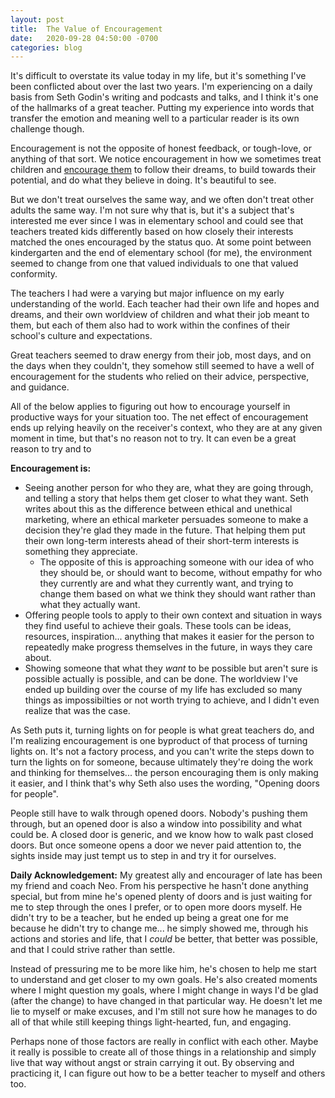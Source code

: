 ```yaml
---
layout: post
title:  The Value of Encouragement
date:   2020-09-28 04:50:00 -0700
categories: blog 
---
```


It's difficult to overstate its value today in my life, but it's something I've been conflicted about over the last two years. I'm experiencing on a daily basis from Seth Godin's writing and podcasts and talks, and I think it's one of the hallmarks of a great teacher. Putting my experience into words that transfer the emotion and meaning well to a particular reader is its own challenge though. 

Encouragement is not the opposite of honest feedback, or tough-love, or anything of that sort. We notice encouragement in how we sometimes treat children and [encourage them](https://twitter.com/ASKthefoodanth1/status/1309541772343771138) to follow their dreams, to build towards their potential, and do what they believe in doing. It's beautiful to see. 

But we don't treat ourselves the same way, and we often don't treat other adults the same way. I'm not sure why that is, but it's a subject that's interested me ever since I was in elementary school and could see that teachers treated kids differently based on how closely their interests matched the ones encouraged by the status quo. At some point between kindergarten and the end of elementary school (for me), the environment seemed to change from one that valued individuals to one that valued conformity. 

The teachers I had were a varying but major influence on my early understanding of the world. Each teacher had their own life and hopes and dreams, and their own worldview of children and what their job meant to them, but each of them also had to work within the confines of their school's culture and expectations. 

Great teachers seemed to draw energy from their job, most days, and on the days when they couldn't, they somehow still seemed to have a well of encouragement for the students who relied on their advice, perspective, and guidance. 

All of the below applies to figuring out how to encourage yourself in productive ways for your situation too. The net effect of encouragement ends up relying heavily on the receiver's context, who they are at any given moment in time, but that's no reason not to try. It can even be a great reason to try and to 

**Encouragement is:**

* Seeing another person for who they are, what they are going through, and telling a story that helps them get closer to what they want. Seth writes about this as the difference between ethical and unethical marketing, where an ethical marketer persuades someone to make a decision they're glad they made in the future. That helping them put their own long-term interests ahead of their short-term interests is something they appreciate. 
  * The opposite of this is approaching someone with our idea of who they should be, or should want to become, without empathy for who they currently are and what they currently want, and trying to change them based on what we think they should want rather than what they actually want. 
* Offering people tools to apply to their own context and situation in ways they find useful to achieve their goals. These tools can be ideas, resources, inspiration... anything that makes it easier for the person to repeatedly make progress themselves in the future, in ways they care about. 
* Showing someone that what they *want* to be possible but aren't sure is possible actually is possible, and can be done. The worldview I've ended up building over the course of my life has excluded so many things as impossibilties or not worth trying to achieve, and I didn't even realize that was the case.

As Seth puts it, turning lights on for people is what great teachers do, and I'm realizing encouragement is one byproduct of that process of turning lights on. It's not a factory process, and you can't write the steps down to turn the lights on for someone, because ultimately they're doing the work and thinking for themselves... the person encouraging them is only making it easier, and I think that's why Seth also uses the wording, "Opening doors for people". 

People still have to walk through opened doors. Nobody's pushing them through, but an opened door is also a window into possibility and what could be. A closed door is generic, and we know how to walk past closed doors. But once someone opens a door we never paid attention to, the sights inside may just tempt us to step in and try it for ourselves.




**Daily Acknowledgement:** My greatest ally and encourager of late has been my friend and coach Neo. From his perspective he hasn't done anything special, but from mine he's opened plenty of doors and is just waiting for me to step through the ones I prefer, or to open more doors myself. He didn't try to be a teacher, but he ended up being a great one for me because he didn't try to change me... he simply showed me, through his actions and stories and life, that I *could* be better, that better was possible, and that I could strive rather than settle. 

Instead of pressuring me to be more like him, he's chosen to help me start to understand and get closer to my own goals. He's also created moments where I might question my goals, where I might change in ways I'd be glad (after the change) to have changed in that particular way. He doesn't let me lie to myself or make excuses, and I'm still not sure how he manages to do all of that while still keeping things light-hearted, fun, and engaging. 

Perhaps none of those factors are really in conflict with each other. Maybe it really is possible to create all of those things in a relationship and simply live that way without angst or strain carrying it out. By observing and practicing it, I can figure out how to be a better teacher to myself and others too. 




